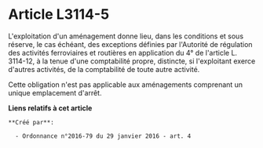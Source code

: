 # Article L3114-5

L'exploitation d'un aménagement donne lieu, dans les conditions et sous réserve, le cas échéant, des exceptions définies par
l'Autorité de régulation des activités ferroviaires et routières en application du 4° de l'article L. 3114-12, à la tenue
d'une comptabilité propre, distincte, si l'exploitant exerce d'autres activités, de la comptabilité de toute autre activité. 

Cette obligation n'est pas applicable aux aménagements comprenant un unique emplacement d'arrêt.

**Liens relatifs à cet article**

	**Créé par**:

	  - Ordonnance n°2016-79 du 29 janvier 2016 - art. 4
